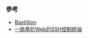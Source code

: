 ### 參考
- [Bastillion](https://github.com/bastillion-io/Bastillion)      
- [一款基於Web的SSH控制終端](https://www.gushiciku.cn/pl/pXDz/zh-tw)    
